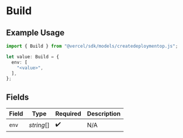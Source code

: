# Build

## Example Usage

```typescript
import { Build } from "@vercel/sdk/models/createdeploymentop.js";

let value: Build = {
  env: [
    "<value>",
  ],
};
```

## Fields

| Field              | Type               | Required           | Description        |
| ------------------ | ------------------ | ------------------ | ------------------ |
| `env`              | *string*[]         | :heavy_check_mark: | N/A                |
